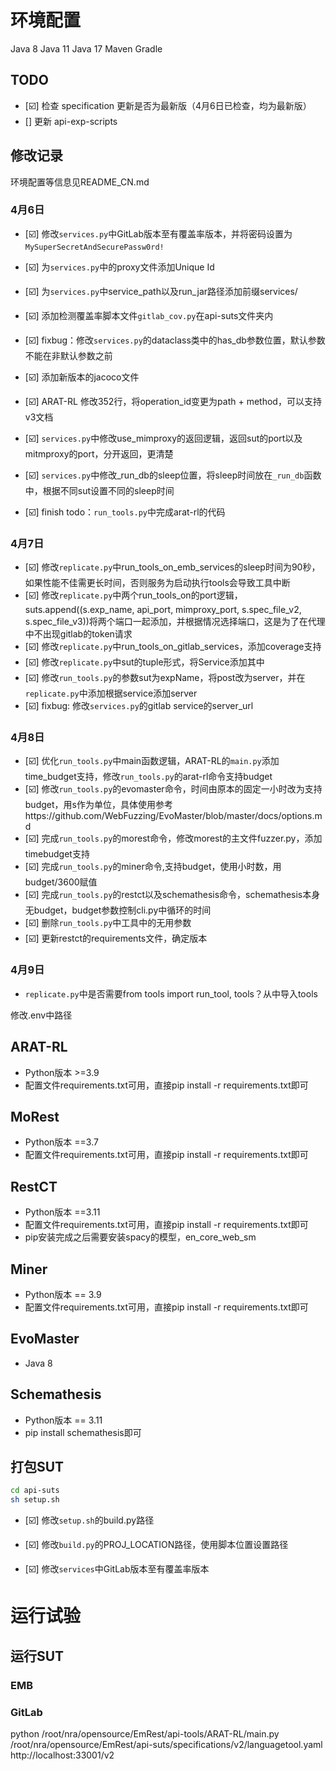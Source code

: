 
# 环境配置
Java 8
Java 11
Java 17 
Maven
Gradle

## TODO

- [☑️] 检查 specification 更新是否为最新版（4月6日已检查，均为最新版）
- [] 更新 api-exp-scripts


## 修改记录
环境配置等信息见README_CN.md
### 4月6日
- [☑️] 修改```services.py```中GitLab版本至有覆盖率版本，并将密码设置为```MySuperSecretAndSecurePassw0rd!```
- [☑️] 为```services.py```中的proxy文件添加Unique Id
- [☑️] 为```services.py```中service_path以及run_jar路径添加前缀services/
- [☑️] 添加检测覆盖率脚本文件```gitlab_cov.py```在api-suts文件夹内

- [☑️] fixbug：修改```services.py```的dataclass类中的has_db参数位置，默认参数不能在非默认参数之前
- [☑️] 添加新版本的jacoco文件
- [☑️] ARAT-RL 修改352行，将operation_id变更为path + method，可以支持v3文档
- [☑️] ```services.py```中修改use_mimproxy的返回逻辑，返回sut的port以及mitmproxy的port，分开返回，更清楚
- [☑️] ```services.py```中修改_run_db的sleep位置，将sleep时间放在```_run_db```函数中，根据不同sut设置不同的sleep时间
- [☑️] finish todo：```run_tools.py```中完成arat-rl的代码

### 4月7日

- [☑️] 修改```replicate.py```中run_tools_on_emb_services的sleep时间为90秒，如果性能不佳需更长时间，否则服务为启动执行tools会导致工具中断
- [☑️] 修改```replicate.py```中两个run_tools_on的port逻辑，suts.append((s.exp_name, api_port, mimproxy_port, s.spec_file_v2, s.spec_file_v3))将两个端口一起添加，并根据情况选择端口，这是为了在代理中不出现gitlab的token请求
- [☑️] 修改```replicate.py```中run_tools_on_gitlab_services，添加coverage支持
- [☑️] 修改```replicate.py```中sut的tuple形式，将Service添加其中
- [☑️] 修改```run_tools.py```的参数sut为expName，将post改为server，并在```replicate.py```中添加根据service添加server
- [☑️] fixbug: 修改```services.py```的gitlab service的server_url

### 4月8日
- [☑️] 优化```run_tools.py```中main函数逻辑，ARAT-RL的```main.py```添加time_budget支持，修改```run_tools.py```的arat-rl命令支持budget
- [☑️] 修改```run_tools.py```的evomaster命令，时间由原本的固定一小时改为支持budget，用s作为单位，具体使用参考https://github.com/WebFuzzing/EvoMaster/blob/master/docs/options.md
- [☑️] 完成```run_tools.py```的morest命令，修改morest的主文件fuzzer.py，添加timebudget支持
- [☑️] 完成```run_tools.py```的miner命令,支持budget，使用小时数，用budget/3600赋值
- [☑️] 完成```run_tools.py```的restct以及schemathesis命令，schemathesis本身无budget，budget参数控制cli.py中循环的时间
- [☑️] 删除```run_tools.py```中工具中的无用参数
- [☑️] 更新restct的requirements文件，确定版本

### 4月9日
- ```replicate.py```中是否需要from tools import run_tool, tools？从中导入tools

修改.env中路径

## ARAT-RL
- Python版本 >=3.9
- 配置文件requirements.txt可用，直接pip install -r requirements.txt即可

## MoRest
- Python版本 ==3.7
- 配置文件requirements.txt可用，直接pip install -r requirements.txt即可

## RestCT
- Python版本 ==3.11
- 配置文件requirements.txt可用，直接pip install -r requirements.txt即可
- pip安装完成之后需要安装spacy的模型，en_core_web_sm

## Miner
- Python版本 == 3.9
- 配置文件requirements.txt可用，直接pip install -r requirements.txt即可

## EvoMaster
- Java 8

## Schemathesis
- Python版本 == 3.11
- pip install schemathesis即可

## 打包SUT
```bash
cd api-suts
sh setup.sh
```
- [☑️] 修改```setup.sh```的build.py路径
- [☑️] 修改```build.py```的PROJ_LOCATION路径，使用脚本位置设置路径

- [☑️] 修改```services```中GitLab版本至有覆盖率版本

# 运行试验
## 运行SUT
### EMB

### GitLab

python /root/nra/opensource/EmRest/api-tools/ARAT-RL/main.py /root/nra/opensource/EmRest/api-suts/specifications/v2/languagetool.yaml http://localhost:33001/v2

